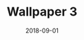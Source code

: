 ---
title: Wallpaper 3
id: 3
license: CC BY-NC 4.0
license_url: https://creativecommons.org/licenses/by-nc/4.0/
date: 2018-09-01
category: wallpapers
---